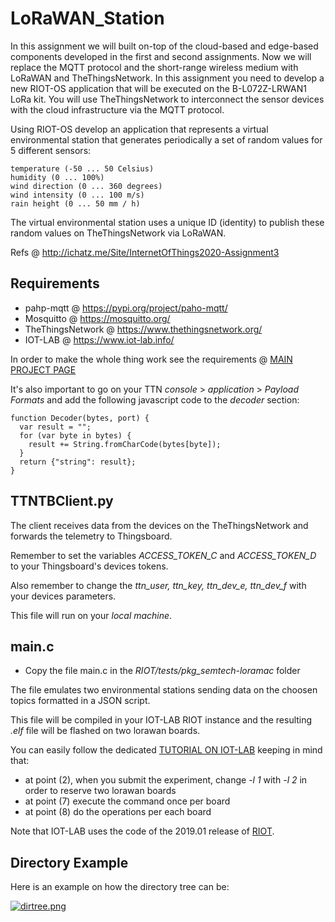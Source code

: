 # LoRaWAN_Station
In this assignment we will built on-top of the cloud-based and edge-based components developed in the first and second assignments. Now we will replace the MQTT protocol and the short-range wireless medium with LoRaWAN and TheThingsNetwork. In this assignment you need to develop a new RIOT-OS application that will be executed on the B-L072Z-LRWAN1 LoRa kit. You will use TheThingsNetwork to interconnect the sensor devices with the cloud infrastructure via the MQTT protocol.

Using RIOT-OS develop an application that represents a virtual environmental station that generates periodically a set of random values for 5 different sensors:

    temperature (-50 ... 50 Celsius)
    humidity (0 ... 100%)
    wind direction (0 ... 360 degrees)
    wind intensity (0 ... 100 m/s)
    rain height (0 ... 50 mm / h) 

The virtual environmental station uses a unique ID (identity) to publish these random values on TheThingsNetwork via LoRaWAN. 

Refs @ http://ichatz.me/Site/InternetOfThings2020-Assignment3

## Requirements
- pahp-mqtt @ https://pypi.org/project/paho-mqtt/
- Mosquitto @ https://mosquitto.org/
- TheThingsNetwork @ https://www.thethingsnetwork.org/
- IOT-LAB @ https://www.iot-lab.info/

In order to make the whole thing work see the requirements @ [MAIN PROJECT PAGE](https://github.com/PanK0/iot-project#requirements)

It's also important to go on your TTN *console* > *application* > *Payload Formats* and add the following javascript code to the _decoder_ section:

```
function Decoder(bytes, port) {
  var result = "";
  for (var byte in bytes) {
    result += String.fromCharCode(bytes[byte]);
  }
  return {"string": result};
}
```

## TTNTBClient.py 
The client receives data from the devices on the TheThingsNetwork and forwards the telemetry to Thingsboard.

Remember to set the variables _ACCESS\_TOKEN\_C_ and _ACCESS\_TOKEN\_D_ to your Thingsboard's devices tokens.

Also remember to change the _ttn\_user, ttn\_key, ttn\_dev\_e, ttn\_dev\_f_ with your devices parameters.

This file will run on your *local machine*.

## main.c
- Copy the file main.c in the _RIOT/tests/pkg\_semtech-loramac_ folder

The file emulates two environmental stations sending data on the choosen topics formatted in a JSON script.

This file will be compiled in your IOT-LAB RIOT instance and the resulting _.elf_ file will be flashed on two lorawan boards.

You can easily follow the dedicated [TUTORIAL ON IOT-LAB](https://www.iot-lab.info/tutorials/riot-ttn/) keeping in mind that:
- at point (2), when you submit the experiment, change _-l 1_ with _-l 2_ in order to reserve two lorawan boards
- at point (7) execute the command once per board
- at point (8) do the operations per each board

Note that IOT-LAB uses the code of the 2019.01 release of [RIOT](https://github.com/RIOT-OS/RIOT).

## Directory Example
Here is an example on how the directory tree can be:

[![dirtree.png](https://i.postimg.cc/K8wgtkL4/dirtree.png)](https://postimg.cc/rDGmkpfL)
